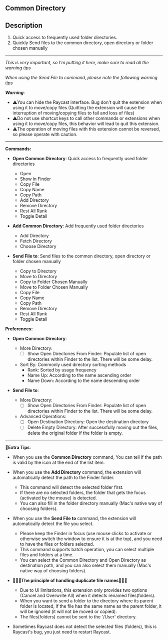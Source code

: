 ## Common Directory

## Description

1. Quick access to frequently used folder directories.
2. Quickly Send files to the common directory, open directory or folder chosen manually

---

_This is very important, so I'm putting it here, make sure to read all the warning tips_

_When using the Send File to command, please note the following warning tips_

**_Warning_**:

- ⚠️You can hide the Raycast interface. Bug don't quit the extension when using it to move/copy files (Quitting the extension will cause the interruption of moving/copying files to fail and loss of files)
- ⚠️Do not use shortcut keys to call other commands or extensions when using it to move/copy files, this behavior will lead to quit this extension.
- ⚠️The operation of moving files with this extension cannot be reversed, so please operate with caution.

---

**Commands:**

- **Open Common Directory**: Quick access to frequently used folder directories

  - Open
  - Show in Finder
  - Copy File
  - Copy Name
  - Copy Path
  - Add Directory
  - Remove Directory
  - Rest All Rank
  - Toggle Detail

- **Add Common Directory**: Add frequently used folder directories

  - Add Directory
  - Fetch Directory
  - Choose Directory

- **Send File to**: Send files to the common directory, open directory or folder chosen manually
  - Copy to Directory
  - Move to Directory
  - Copy to Folder Chosen Manually
  - Move to Folder Chosen Manually
  - Copy File
  - Copy Name
  - Copy Path
  - Remove Directory
  - Rest All Rank
  - Toggle Detail

**Preferences:**

- **Open Common Directory**:

  - More Directory: 
    - [ ] Show Open Directories From Finder: Populate list of open directories within Finder to the list. There will be some delay.
  - Sort By: Commonly used directory sorting methods
    - Rank: Sorted by usage frequency
    - Name Up: According to the name ascending order
    - Name Down: According to the name descending order

- **Send File to**:
  - More Directory: 
    - [ ] Show Open Directories From Finder: Populate list of open directories within Finder to the list. There will be some delay.
  - Advanced Operations:
    - [ ] Open Destination Directory: Open the destination directory
    - [ ] Delete Empty Directory: After successfully moving out the files, delete the original folder if the folder is empty.

---

🌟**Extra Tips**:

- When you use the **Common Directory** command, You can tell if the path is valid by the icon at the end of the list item.

- When you use the **Add Directory** command, the extension will automatically detect the path to the Finder folder.

  - This command will detect the selected folder first.
  - If there are no selected folders, the folder that gets the focus (activated by the mouse) is detected.
  - You can also fill in the folder directory manually (Mac's native way of choosing folders).

- When you use the **Send File to** command, the extension will automatically detect the file you select.
  - Please keep the Finder in focus (use mouse clicks to activate or otherwise switch the window to ensure it is at the top), and you need to have the files or folders selected.
  - This command supports batch operation, you can select multiple files and folders at a time.
  - You can select the Common Directory and Open Directory as destination path, and you can also select them manually (Mac's native way of choosing folders).
- 🌟🌟🌟**The principle of handling duplicate file names**🌟🌟🌟

  - Due to UI limitations, this extension only provides two options (Cancel and Overwrite All) when it detects renamed files(folders).
  - When you want to send a folder to the directory where its parent folder is located, if the file has the same name as the parent folder, it will be ignored (it will not be moved or copied).
  - The files(folders) cannot be sent to the '/User' directory.

- Sometimes Raycast does not detect the selected files (folders), this is Raycast's bug, you just need to restart Raycast.
